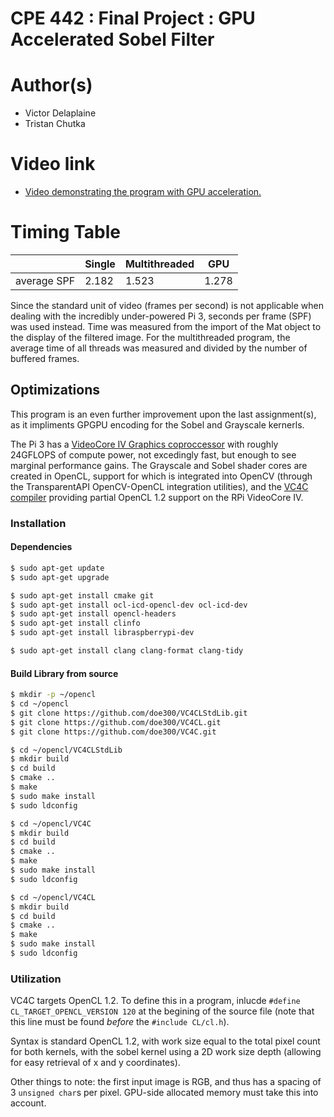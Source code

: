# CPE 442 : Final Project : GPU Accelerated Sobel Filter

# Author(s)
* Victor Delaplaine
* Tristan Chutka

# Video link
* [Video demonstrating the program with GPU acceleration.](https://youtu.be/g0mPtUYl0p4)

# Timing Table
|                 | Single | Multithreaded |    GPU    |
|-----------------|--------|---------------|-----------|
|average SPF |  2.182  |     1.523      |   1.278   |

Since the standard unit of video (frames per second) is not applicable when dealing with the incredibly under-powered Pi 3, seconds per frame (SPF) was used instead. Time was measured from the import of the Mat object to the display of the filtered image. For the multithreaded program, the average time of all threads was measured and divided by the number of buffered frames. 

## Optimizations
This program is an even further improvement upon the last assignment(s), as it impliments GPGPU encoding for the Sobel and Grayscale kernerls. 

The Pi 3 has a [VideoCore IV Graphics coproccessor](https://en.wikipedia.org/wiki/VideoCore#Table_of_SoCs_adopting_VideoCore_SIP_blocks) with roughly 24GFLOPS of compute power, not excedingly fast, but enough to see marginal performance gains. The Grayscale and Sobel shader cores are created in OpenCL, support for which is integrated into OpenCV (through the TransparentAPI OpenCV-OpenCL integration utilities), and the [VC4C compiler](https://github.com/doe300/VC4C) providing partial OpenCL 1.2 support on the RPi VideoCore IV. 

### Installation
#### Dependencies
```bash
$ sudo apt-get update
$ sudo apt-get upgrade

$ sudo apt-get install cmake git
$ sudo apt-get install ocl-icd-opencl-dev ocl-icd-dev
$ sudo apt-get install opencl-headers
$ sudo apt-get install clinfo
$ sudo apt-get install libraspberrypi-dev

$ sudo apt-get install clang clang-format clang-tidy
```

#### Build Library from source
```bash
$ mkdir -p ~/opencl
$ cd ~/opencl
$ git clone https://github.com/doe300/VC4CLStdLib.git
$ git clone https://github.com/doe300/VC4CL.git
$ git clone https://github.com/doe300/VC4C.git

$ cd ~/opencl/VC4CLStdLib
$ mkdir build
$ cd build
$ cmake ..
$ make
$ sudo make install
$ sudo ldconfig

$ cd ~/opencl/VC4C
$ mkdir build
$ cd build
$ cmake ..
$ make
$ sudo make install
$ sudo ldconfig

$ cd ~/opencl/VC4CL
$ mkdir build
$ cd build
$ cmake ..
$ make
$ sudo make install
$ sudo ldconfig
```

### Utilization
VC4C targets OpenCL 1.2. To define this in a program, inlucde `#define CL_TARGET_OPENCL_VERSION 120` at the begining of the source file (note that this line must be found *before* the `#include CL/cl.h`).

Syntax is standard OpenCL 1.2, with work size equal to the total pixel count for both kernels, with the sobel kernel using a 2D work size depth (allowing for easy retrieval of x and y coordinates).

Other things to note: the first input image is RGB, and thus has a spacing of 3 `unsigned char`s per pixel. GPU-side allocated memory must take this into account. 